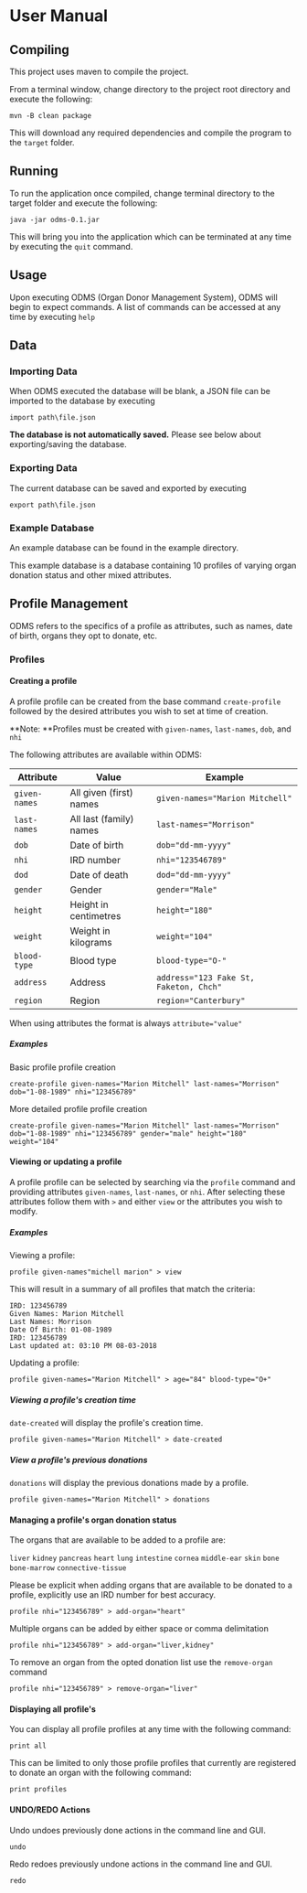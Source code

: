 # User Manual
## Compiling
This project uses maven to compile the project.

From a terminal window, change directory to the project root directory and execute the following:

    mvn -B clean package

This will download any required dependencies and compile the program to the `target` folder.

## Running
To run the application once compiled, change terminal directory to the target folder and execute 
the following:

    java -jar odms-0.1.jar

This will bring you into the application which can be terminated at any time by executing the 
`quit` command.

## Usage
Upon executing ODMS (Organ Donor Management System), ODMS will begin to expect commands. A list of 
commands can be accessed at any time by executing `help`

## Data
### Importing Data
When ODMS executed the database will be blank, a JSON file can be imported to the database by 
executing

    import path\file.json

**The database is not automatically saved.** Please see below about exporting/saving the database. 

### Exporting Data
The current database can be saved and exported by executing

    export path\file.json
    
### Example Database
An example database can be found in the example directory.
    
This example database is a database containing 10 profiles of varying organ donation status and other 
mixed attributes.

## Profile Management
ODMS refers to the specifics of a profile as attributes, such as names, date of birth, organs they opt
 to donate, etc.

### Profiles
#### Creating a profile
A profile profile can be created from the base command `create-profile` followed by the desired 
attributes you wish to set at time of creation.

**Note: **Profiles must be created with `given-names`, `last-names`, `dob`, and `nhi`

The following attributes are available within ODMS:

| Attribute     | Value                   | Example                                |
| ------------- | ----------------------- | -------------------------------------- |
| `given-names` | All given (first) names | `given-names="Marion Mitchell"`        |
| `last-names`  | All last (family) names | `last-names="Morrison"`                |
| `dob`         | Date of birth           | `dob="dd-mm-yyyy"`                     |
| `nhi`         | IRD number              | `nhi="123546789"`                      |
| `dod`         | Date of death           | `dod="dd-mm-yyyy"`                     |
| `gender`      | Gender                  | `gender="Male"`                        |
| `height`      | Height in centimetres   | `height="180"`                         |
| `weight`      | Weight in kilograms     | `weight="104"`                         |
| `blood-type`  | Blood type              | `blood-type="O-"`                      |
| `address`     | Address                 | `address="123 Fake St, Faketon, Chch"` |
| `region`      | Region                  | `region="Canterbury"`                  |

When using attributes the format is always `attribute="value"`

##### Examples
Basic profile profile creation

    create-profile given-names="Marion Mitchell" last-names="Morrison" dob="1-08-1989" nhi="123456789"
    
More detailed profile profile creation

    create-profile given-names="Marion Mitchell" last-names="Morrison" dob="1-08-1989" nhi="123456789" gender="male" height="180" weight="104"

#### Viewing or updating a profile
A profile profile can be selected by searching via the `profile` command and providing attributes 
`given-names`, `last-names`, or `nhi`. After selecting these attributes follow them with ` > ` and 
either `view` or the attributes you wish to modify.

##### Examples
Viewing a profile:
    
    profile given-names"michell marion" > view
    
This will result in a summary of all profiles that match the criteria:

    IRD: 123456789
    Given Names: Marion Mitchell
    Last Names: Morrison
    Date Of Birth: 01-08-1989
    IRD: 123456789
    Last updated at: 03:10 PM 08-03-2018
    
Updating a profile:

    profile given-names="Marion Mitchell" > age="84" blood-type="O+"

##### Viewing a profile's creation time
`date-created` will display the profile's creation time.

    profile given-names="Marion Mitchell" > date-created

##### View a profile's previous donations
`donations` will display the previous donations made by a profile.

    profile given-names="Marion Mitchell" > donations

#### Managing a profile's organ donation status
The organs that are available to be added to a profile are:

`liver`
`kidney`
`pancreas`
`heart`
`lung`
`intestine`
`cornea`
`middle-ear`
`skin`
`bone`
`bone-marrow`
`connective-tissue`

Please be explicit when adding organs that are available to be donated to a profile, explicitly use an
 IRD number for best accuracy.

    profile nhi="123456789" > add-organ="heart"

Multiple organs can be added by either space or comma delimitation

    profile nhi="123456789" > add-organ="liver,kidney"
    
To remove an organ from the opted donation list use the `remove-organ` command

    profile nhi="123456789" > remove-organ="liver"
    
#### Displaying all profile's
You can display all profile profiles at any time with the following command:

    print all
    
This can be limited to only those profile profiles that currently are registered to donate an organ 
with the following command:
    
    print profiles
    
#### UNDO/REDO Actions
Undo undoes previously done actions in the command line and GUI.

    undo
    
Redo redoes previously undone actions in the command line and GUI.

    redo
